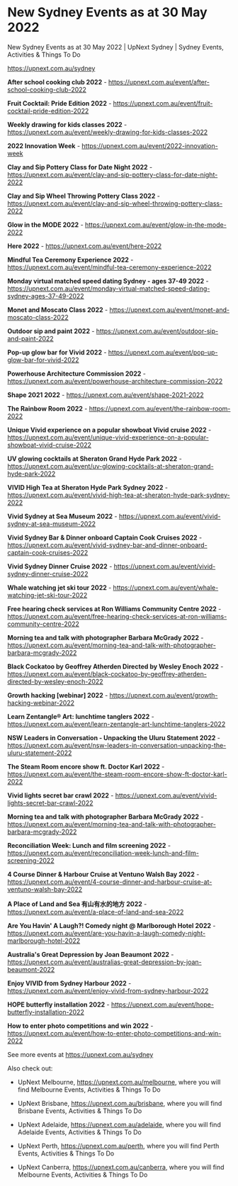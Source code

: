 # New Sydney Events as at 30 May 2022
New Sydney Events as at 30 May 2022 | UpNext Sydney | Sydney Events, Activities &amp; Things To Do

https://upnext.com.au/sydney


**After school cooking club 2022** - https://upnext.com.au/event/after-school-cooking-club-2022

**Fruit Cocktail: Pride Edition 2022** - https://upnext.com.au/event/fruit-cocktail-pride-edition-2022

**Weekly drawing for kids classes 2022** - https://upnext.com.au/event/weekly-drawing-for-kids-classes-2022

**2022 Innovation Week** - https://upnext.com.au/event/2022-innovation-week

**Clay and Sip Pottery Class for Date Night 2022** - https://upnext.com.au/event/clay-and-sip-pottery-class-for-date-night-2022

**Clay and Sip Wheel Throwing Pottery Class 2022** - https://upnext.com.au/event/clay-and-sip-wheel-throwing-pottery-class-2022

**Glow in the MODE 2022** - https://upnext.com.au/event/glow-in-the-mode-2022

**Here 2022** - https://upnext.com.au/event/here-2022

**Mindful Tea Ceremony Experience 2022** - https://upnext.com.au/event/mindful-tea-ceremony-experience-2022

**Monday virtual matched speed dating Sydney - ages 37-49 2022** - https://upnext.com.au/event/monday-virtual-matched-speed-dating-sydney-ages-37-49-2022

**Monet and Moscato Class 2022** - https://upnext.com.au/event/monet-and-moscato-class-2022

**Outdoor sip and paint 2022** - https://upnext.com.au/event/outdoor-sip-and-paint-2022

**Pop-up glow bar for Vivid 2022** - https://upnext.com.au/event/pop-up-glow-bar-for-vivid-2022

**Powerhouse Architecture Commission 2022** - https://upnext.com.au/event/powerhouse-architecture-commission-2022

**Shape 2021 2022** - https://upnext.com.au/event/shape-2021-2022

**The Rainbow Room 2022** - https://upnext.com.au/event/the-rainbow-room-2022

**Unique Vivid experience on a popular showboat Vivid cruise 2022** - https://upnext.com.au/event/unique-vivid-experience-on-a-popular-showboat-vivid-cruise-2022

**UV glowing cocktails at Sheraton Grand Hyde Park 2022** - https://upnext.com.au/event/uv-glowing-cocktails-at-sheraton-grand-hyde-park-2022

**VIVID High Tea at Sheraton Hyde Park Sydney 2022** - https://upnext.com.au/event/vivid-high-tea-at-sheraton-hyde-park-sydney-2022

**Vivid Sydney at Sea Museum 2022** - https://upnext.com.au/event/vivid-sydney-at-sea-museum-2022

**Vivid Sydney Bar & Dinner onboard Captain Cook Cruises 2022** - https://upnext.com.au/event/vivid-sydney-bar-and-dinner-onboard-captain-cook-cruises-2022

**Vivid Sydney Dinner Cruise 2022** - https://upnext.com.au/event/vivid-sydney-dinner-cruise-2022

**Whale watching jet ski tour 2022** - https://upnext.com.au/event/whale-watching-jet-ski-tour-2022

**Free hearing check services at Ron Williams Community Centre 2022** - https://upnext.com.au/event/free-hearing-check-services-at-ron-williams-community-centre-2022

**Morning tea and talk with photographer Barbara McGrady 2022** - https://upnext.com.au/event/morning-tea-and-talk-with-photographer-barbara-mcgrady-2022

**Black Cockatoo by Geoffrey Atherden Directed by Wesley Enoch 2022** - https://upnext.com.au/event/black-cockatoo-by-geoffrey-atherden-directed-by-wesley-enoch-2022

**Growth hacking [webinar] 2022** - https://upnext.com.au/event/growth-hacking-webinar-2022

**Learn Zentangle® Art: lunchtime tanglers 2022** - https://upnext.com.au/event/learn-zentangle-art-lunchtime-tanglers-2022

**NSW Leaders in Conversation - Unpacking the Uluru Statement 2022** - https://upnext.com.au/event/nsw-leaders-in-conversation-unpacking-the-uluru-statement-2022

**The Steam Room encore show ft. Doctor Karl 2022** - https://upnext.com.au/event/the-steam-room-encore-show-ft-doctor-karl-2022

**Vivid lights secret bar crawl 2022** - https://upnext.com.au/event/vivid-lights-secret-bar-crawl-2022

**Morning tea and talk with photographer Barbara McGrady 2022** - https://upnext.com.au/event/morning-tea-and-talk-with-photographer-barbara-mcgrady-2022

**Reconciliation Week: Lunch and film screening 2022** - https://upnext.com.au/event/reconciliation-week-lunch-and-film-screening-2022

**4 Course Dinner & Harbour Cruise at Ventuno Walsh Bay 2022** - https://upnext.com.au/event/4-course-dinner-and-harbour-cruise-at-ventuno-walsh-bay-2022

**A Place of Land and Sea 有山有水的地方 2022** - https://upnext.com.au/event/a-place-of-land-and-sea-2022

**Are You Havin' A Laugh?! Comedy night @ Marlborough Hotel 2022** - https://upnext.com.au/event/are-you-havin-a-laugh-comedy-night-marlborough-hotel-2022

**Australia's Great Depression by Joan Beaumont 2022** - https://upnext.com.au/event/australias-great-depression-by-joan-beaumont-2022

**Enjoy VIVID from Sydney Harbour 2022** - https://upnext.com.au/event/enjoy-vivid-from-sydney-harbour-2022

**HOPE butterfly installation 2022** - https://upnext.com.au/event/hope-butterfly-installation-2022

**How to enter photo competitions and win 2022** - https://upnext.com.au/event/how-to-enter-photo-competitions-and-win-2022



See more events at https://upnext.com.au/sydney


Also check out:

* UpNext Melbourne, https://upnext.com.au/melbourne, where you will find Melbourne Events, Activities & Things To Do

* UpNext Brisbane, https://upnext.com.au/brisbane, where you will find Brisbane Events, Activities & Things To Do

* UpNext Adelaide, https://upnext.com.au/adelaide, where you will find Adelaide Events, Activities & Things To Do

* UpNext Perth, https://upnext.com.au/perth, where you will find Perth Events, Activities & Things To Do

* UpNext Canberra, https://upnext.com.au/canberra, where you will find Melbourne Events, Activities & Things To Do